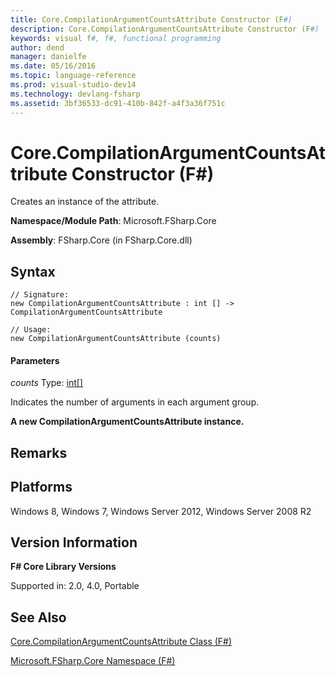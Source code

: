 ```yaml
---
title: Core.CompilationArgumentCountsAttribute Constructor (F#)
description: Core.CompilationArgumentCountsAttribute Constructor (F#)
keywords: visual f#, f#, functional programming
author: dend
manager: danielfe
ms.date: 05/16/2016
ms.topic: language-reference
ms.prod: visual-studio-dev14
ms.technology: devlang-fsharp
ms.assetid: 3bf36533-dc91-410b-842f-a4f3a36f751c 
---
```


# Core.CompilationArgumentCountsAttribute Constructor (F#)

Creates an instance of the attribute.

**Namespace/Module Path**: Microsoft.FSharp.Core

**Assembly**: FSharp.Core (in FSharp.Core.dll)


## Syntax

```
// Signature:
new CompilationArgumentCountsAttribute : int [] -> CompilationArgumentCountsAttribute

// Usage:
new CompilationArgumentCountsAttribute (counts)
```

#### Parameters
*counts*
Type: [int](https://msdn.microsoft.com/library/025d5455-3622-4ea5-9573-3ecbd4ee1375)[[]](https://msdn.microsoft.com/library/def20292-9aae-4596-9275-b94e594f8493)


Indicates the number of arguments in each argument group.



**A new CompilationArgumentCountsAttribute instance.**
## Remarks

## Platforms
Windows 8, Windows 7, Windows Server 2012, Windows Server 2008 R2


## Version Information
**F# Core Library Versions**

Supported in: 2.0, 4.0, Portable




## See Also
[Core.CompilationArgumentCountsAttribute Class &#40;F&#35;&#41;](Core.CompilationArgumentCountsAttribute-Class-%5BFSharp%5D.md)

[Microsoft.FSharp.Core Namespace &#40;F&#35;&#41;](Microsoft.FSharp.Core-Namespace-%5BFSharp%5D.md)

